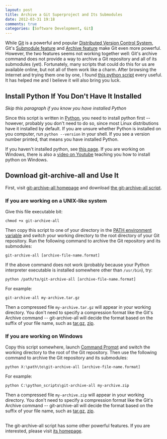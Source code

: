 ```yaml
---
layout: post
title: Archive a Git Superproject and Its Submodules
date: 2012-03-31 19:18
comments: true
categories: [Software Development, Git]
---
```


While [Git][] is a powerful and popular [Distributed Version Control System][],
Git's [Submodule feature](http://book.git-scm.com/5_submodules.html) and
[Archive feature](http://linux.die.net/man/1/git-archive) make Git even more
powerful. However, the two features seems not working together well: Git's
archive command does not provide a way to archive a Git repository and all of
its submodules (yet). Fortunately, many scripts that could do this for us are
available online, but not all of them work like a charm. After browsing the
Internet and trying them one by one, I found
[this python script][git-archive-all] every useful. It has helped me and I
believe it will also bring you luck.

<!-- more -->

## Install Python If You Don't Have It Installed

_Skip this paragraph if you know you have installed Python_

Since this script is written in [Python][], you need to install python first --
however, probably you don't need to do so, since most Linux distributions have
it installed by default. If you are unsure whether Python is installed on you
computer, run `python --version` in your shell. If you see a version number
printed, that means you have installed Python.

If you haven't installed python, see
[this page](http://wiki.python.org/moin/BeginnersGuide/Download). If you are
working on Windows, there is also a
[video on Youtube](http://youtu.be/4Mf0h3HphEA) teaching you how to install
python on Windows.

## Download git-archive-all and Use It

First, visit [git-archive-all homepage][git-archive-all] and download
[the git-archive-all script](https://github.com/Kentzo/git-archive-all/raw/master/git-archive-all).

### If you are working on a UNIX-like system

Give this file executable bit:

    chmod +x git-archive-all

Then copy this script to one of your directory in the
[PATH environment variable](http://en.wikipedia.org/wiki/PATH_\(variable\))
and switch your working directory to the root directory of your Git repository.
Run the following command to archive the Git repository and its submodules:

    git-archive-all [archive-file-name.format]

If the above command does not work (probably because your Python interpreter
executable is installed somewhere other than `/usr/bin`), try:

    python /path/to/git-archive-all [archive-file-name.format]

For example:

    git-archive-all my-archive.tar.gz

Then a compressed file `my-archive.tar.gz` will appear in your working
directory. You don't need to specify a compression format like the Git's
Archive command -- git-archive-all will decide the format based on the
suffix of your file name, such as [tar.gz][tar], [zip][].

### If you are working on Windows

Copy this script somewhere, launch
[Command Prompt](http://en.wikipedia.org/wiki/Command_Prompt) and switch the
working directory to the root of the Git repository. Then use the following
command to archive the Git repository and its submodules:

    python X:\path\to\git-archive-all [archive-file-name.format]

For example:

    python C:\python_scripts\git-archive-all my-archive.zip

Then a compressed file `my-archive.zip` will appear in your working directory.
You don't need to specify a compression format like the Git's Archive command --
git-archive-all will decide the format based on the suffix of your file name,
such as [tar.gz][tar], [zip][].

## 

The git-archive-all script has some other powerful features. If you are
interested, please visit [its homepage][git-archive-all].


[Distributed Version Control System]: http://en.wikipedia.org/wiki/Distributed_revision_control
[Git]: http://www.git-scm.com
[Python]: http://www.python.org
[git-archive-all]: https://github.com/Kentzo/git-archive-all
[tar]: http://en.wikipedia.org/wiki/Tar_(file_format)
[zip]: http://en.wikipedia.org/wiki/ZIP_(file_format)
